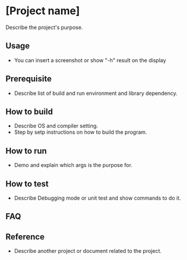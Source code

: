# [Project name]
Describe the project's purpose.

## Usage
- You can insert a screenshot or show "-h" result on the display

## Prerequisite
- Describe list of build and run environment and library dependency.

## How to build
- Describe OS and compiler setting.
- Step by setp instructions on how to build the program.

## How to run
- Demo and explain which args is the purpose for.

## How to test
- Describe Debugging mode or unit test and show commands to do it.

## FAQ

## Reference
- Describe another project or document related to the project.
